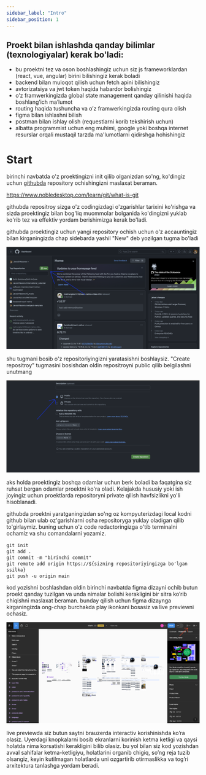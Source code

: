 ```yaml
---
sidebar_label: "Intro"
sidebar_position: 1
---
```



## Proekt bilan ishlashda qanday bilimlar (texnologiyalar) kerak bo'ladi:

- bu proektni tez va oson boshlashingiz uchun siz js frameworklardan  (react, vue, angular) birini bilishingiz kerak boladi
- backend bilan muloqot qilish uchun fetch apini bilishingiz
- avtorizatsiya va jwt token haqida habardor bolishingiz
- o’z framwerkingizda global state management qanday qilinishi haqida boshlang’ich ma’lumot
- routing haqida tushuncha va o’z framwerkingizda routing qura olish
- figma bilan ishlashni bilish
- postman bilan ishlay olish (requestlarni korib tekshirish uchun)
- albatta programmist uchun eng muhimi, google yoki boshqa internet resurslar orqali mustaqil tarzda ma'lumotlarni qidirshga hohishingiz

# Start

birinchi navbatda o'z proektingizni init qilib olganizdan so'ng, ko'dingiz uchun [githubda](https://github.com/) repository ochishingizni maslaxat beraman. 

https://www.nobledesktop.com/learn/git/what-is-git

githubda repositroy sizga o'z codingizdagi o'zgarishlar tarixini ko'rishga va sizda proektingiz bilan bog'liq muommolar bolganida ko'dingizni yuklab ko'rib tez va effektiv yordam berishimizga kerak bo'ladi.

githubda proektingiz uchun yangi repository ochish uchun o'z accauntingiz bilan kirganingizda chap sidebarda yashil "New" deb yozilgan tugma bo'ladi 

![Figma preview](./img/github_demo.png)

shu tugmani bosib o'z repositoriyingizni yaratasishni boshlaysiz.
"Create repositroy" tugmasini bosishdan oldin repositroyni public qilib belgilashni unutmang

![Figma preview](./img/github_demo2.png)

aks holda proektingiz boshqa odamlar uchun berk boladi ba faqatgina siz ruhsat bergan odamlar proektni ko'ra oladi. Kelajakda hususiy yoki ish joyingiz uchun proektlarda repositoryni private qilish havfsizlikni yo'li hisoblanadi.

githubda proektni yaratganingizdan so'ng oz kompyuterizdagi local kodni github bilan ulab oz'garishlarni osha repositoryga yuklay oladigan qilib to'girlaymiz.
buning uchun o'z code redactoringizga o'tib terminalni ochamiz va shu comandalarni yozamiz.

```
git init
git add .
git commit -m "birinchi commit"
git remote add origin https://${sizning repositoriyingizga bo'lgan ssilka}
git push -u origin main
```



kod yozishni boshlashdan oldin birinchi navbatda figma dizayni ochib butun proekt qanday tuzilgan va unda nimalar bolishi kerakligini bir sitra ko’rib chiqishni maslaxat beraman. bunday qilish uchun figma dizaynga kirganingizda ong-chap burchakda play ikonkani bosasiz va live previewni ochasiz.

![Figma preview](./img/figma_demo.png)

live previewda siz butun saytni brauzerda interactiv korishinishda ko’ra olasiz. Uyerdagi knopkalarni bosib ekranlarni korinish ketma ketligi va qaysi holatda nima korsatishi kerakligini bilib olasiz. bu yol bilan siz kod yozishdan avval sahifalar ketma-ketligiyu, holatlarini organib chigiq, so’ng reja tuzib olsangiz, keyin kutilmagan holatlarda uni ozgartirib otirmaslikka va tog’ri arxitektura tanlashga yordam beradi.




